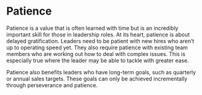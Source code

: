 # Patience

Patience is a value that is often learned with time but is an incredibly important skill for those in leadership roles. At its heart, patience is about delayed gratification.
Leaders need to be patient with new hires who aren’t up to operating speed yet. They also require patience with existing team members who are working out how to deal with complex issues. This is especially true where the leader may be able to tackle with greater ease.

Patience also benefits leaders who have long-term goals, such as quarterly or annual sales targets. These goals can only be achieved incrementally through perseverance and patience.
